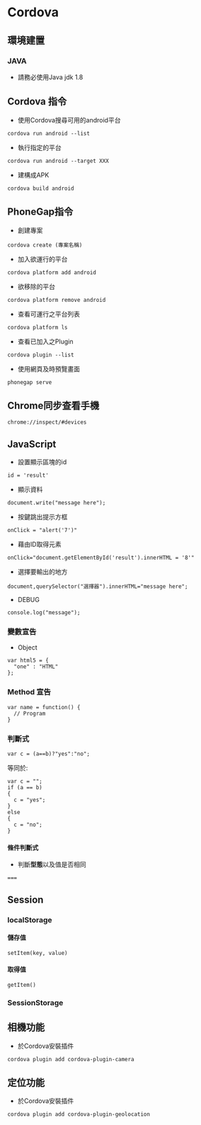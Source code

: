# Cordova

## 環境建置
### JAVA
- 請務必使用Java jdk 1.8

## Cordova 指令
- 使用Cordova搜尋可用的android平台
```
cordova run android --list
```
- 執行指定的平台
```
cordova run android --target XXX
```
- 建構成APK
```
cordova build android
```

## PhoneGap指令
- 創建專案
```
cordova create (專案名稱)
```

- 加入欲運行的平台
```
cordova platform add android
```

- 欲移除的平台
```
cordova platform remove android
```

- 查看可運行之平台列表
```
cordova platform ls
```

- 查看已加入之Plugin
```
cordova plugin --list
```

- 使用網頁及時預覽畫面
```
phonegap serve
```

## Chrome同步查看手機
```
chrome://inspect/#devices
```

## JavaScript
- 設置顯示區塊的id
```
id = 'result'
```

- 顯示資料
```
document.write("message here");
```

- 按鍵跳出提示方框
```
onClick = "alert('7')"
```

- 藉由ID取得元素
```
onClick="document.getElementById('result').innerHTML = '8'"
```

- 選擇要輸出的地方
```
document,querySelector("選擇器").innerHTML="message here";
```

- DEBUG
```
console.log("message");
```
### 變數宣告
- Object
```
var html5 = {
  "one" : "HTML"
};
```

###  Method 宣告
```
var name = function() {
  // Program
}
```

### 判斷式
```
var c = (a==b)?"yes":"no";
```
等同於:
```
var c = "";
if (a == b)
{
  c = "yes";
}
else
{
  c = "no";
}
```

#### 條件判斷式
- 判斷**型態**以及值是否相同
```
===
```

## Session
### localStorage
#### 儲存值
```
setItem(key, value)
```

#### 取得值
```
getItem()
```

### SessionStorage

## 相機功能
- 於Cordova安裝插件
```
cordova plugin add cordova-plugin-camera
```
## 定位功能
- 於Cordova安裝插件
```
cordova plugin add cordova-plugin-geolocation
```

